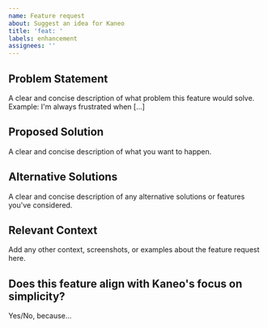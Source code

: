 ```yaml
---
name: Feature request
about: Suggest an idea for Kaneo
title: 'feat: '
labels: enhancement
assignees: ''
---
```


## Problem Statement
A clear and concise description of what problem this feature would solve.
Example: I'm always frustrated when [...]

## Proposed Solution
A clear and concise description of what you want to happen.

## Alternative Solutions
A clear and concise description of any alternative solutions or features you've considered.

## Relevant Context
Add any other context, screenshots, or examples about the feature request here.

## Does this feature align with Kaneo's focus on simplicity?
Yes/No, because...